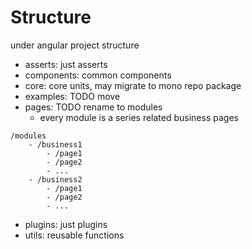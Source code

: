 # Structure

under angular project structure

- asserts: just asserts
- components: common components
- core: core units, may migrate to mono repo package
- examples: TODO move
- pages: TODO rename to modules
  - every module is a series related business pages

```
/modules
	- /business1
		- /page1
		- /page2
		- ...
	- /business2
		- /page1
		- /page2
		- ...
```

- plugins: just plugins
- utils: reusable functions
